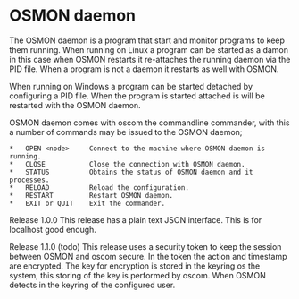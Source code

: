 # OSMON daemon

The OSMON daemon is a program that start and monitor programs to keep them running.
When running on Linux a program can be started as a damon in this case when OSMON 
restarts it re-attaches the running daemon via the PID file. When a program is not
a daemon it restarts as well with OSMON. 

When running on Windows a program can be started detached by configuring a PID file.
When the program is started attached is will be restarted with the OSMON daemon.

OSMON daemon comes with oscom the commandline commander, with this a number of 
commands may be issued to the OSMON daemon;

    *   OPEN <node>     Connect to the machine where OSMON daemon is running.
    *   CLOSE           Close the connection with OSMON daemon.
    *   STATUS          Obtains the status of OSMON daemon and it processes.
    *   RELOAD          Reload the configuration.
    *   RESTART         Restart OSMON daemon. 
    *   EXIT or QUIT    Exit the commander.

Release 1.0.0
This release has a plain text JSON interface. This is for localhost good enough.

Release 1.1.0 (todo)
This release uses a security token to keep the session between OSMON and oscom
secure. In the token the action and timestamp are encrypted. The key for 
encryption is stored in the keyring os the system, this storing of the key is 
performed by oscom. When OSMON detects in the keyring of the configured user.
